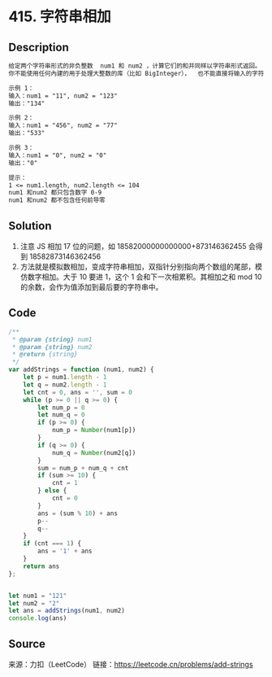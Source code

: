 # 415. 字符串相加

## Description

```Markdown
给定两个字符串形式的非负整数  num1 和 num2 ，计算它们的和并同样以字符串形式返回。
你不能使用任何內建的用于处理大整数的库（比如 BigInteger），  也不能直接将输入的字符串转换为整数形式。

示例 1：
输入：num1 = "11", num2 = "123"
输出："134"

示例 2：
输入：num1 = "456", num2 = "77"
输出："533"

示例 3：
输入：num1 = "0", num2 = "0"
输出："0"

提示：
1 <= num1.length, num2.length <= 104
num1 和num2 都只包含数字 0-9
num1 和num2 都不包含任何前导零

```

## Solution

1. 注意 JS 相加 17 位的问题，如 18582000000000000+873146362455 会得到 18582873146362456
2. 方法就是模拟数相加，变成字符串相加，双指针分别指向两个数组的尾部，模仿数字相加。大于 10 要进 1，这个 1 会和下一次相累积。其相加之和 mod 10 的余数，会作为值添加到最后要的字符串中。

## Code

```JavaScript
/**
 * @param {string} num1
 * @param {string} num2
 * @return {string}
 */
var addStrings = function (num1, num2) {
    let p = num1.length - 1
    let q = num2.length - 1
    let cnt = 0, ans = '', sum = 0
    while (p >= 0 || q >= 0) {
        let num_p = 0
        let num_q = 0
        if (p >= 0) {
            num_p = Number(num1[p])
        }
        if (q >= 0) {
            num_q = Number(num2[q])
        }
        sum = num_p + num_q + cnt
        if (sum >= 10) {
            cnt = 1
        } else {
            cnt = 0
        }
        ans = (sum % 10) + ans
        p--
        q--
    }
    if (cnt === 1) {
        ans = '1' + ans
    }
    return ans
};


let num1 = "121"
let num2 = "2"
let ans = addStrings(num1, num2)
console.log(ans)
```

## Source

来源：力扣（LeetCode）
链接：https://leetcode.cn/problems/add-strings
